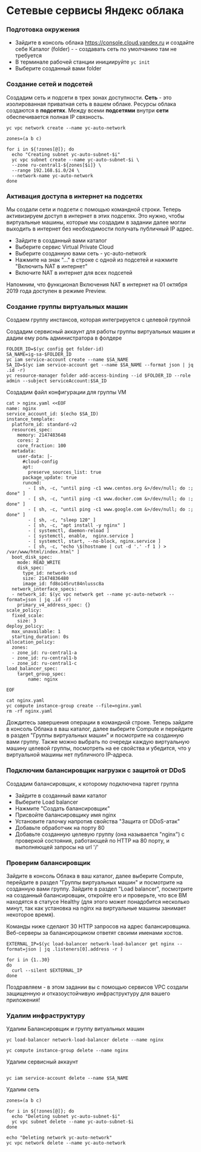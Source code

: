 # Сетевые сервисы Яндекс облака


### Подготовка окружения
* Зайдите в консоль облака https://console.cloud.yandex.ru и создайте себе Каталог (folder) - - создавать сеть по умолчанию там не требуется
* В терминале рабочей станции инициируйте `yc init`
* Выберите созданный вами folder

### Создание сетей и подсетей

Создадим сеть и подсети в трех зонах доступности.
**Сеть** - это изолированная приватная сеть в вашем облаке.
Ресурсы облака создаются в **подсетях**. Между всеми **подсетями** внутри **сети** обеспечивается полная IP связность.
```
yc vpc network create --name yc-auto-network

zones=(a b c)

for i in ${!zones[@]}; do
  echo "Creating subnet yc-auto-subnet-$i"
  yc vpc subnet create --name yc-auto-subnet-$i \
  --zone ru-central1-${zones[$i]} \
  --range 192.168.$i.0/24 \
  --network-name yc-auto-network
done
```
### Активация доступа в интернет на подсетях

Мы создали сети и подсети с помощью командной строки. Теперь активизируем доступ в интернет в этих подсетях.  Это нужно, чтобы виртуальные машины, которые мы создадим в задании далее могли выходить в интернет без необходимости получать публичный IP адрес.

* Зайдите в созданный вами каталог
* Выберите сервис Virtual Private Cloud
* Выберите созданную вами сеть - yc-auto-network
* Нажмите на знак "..." в строке с одной из подсетей и нажмите "Включить NAT в интернет"
* Включите NAT в интернет для всех подсетей

Напомним, что функционал Включения NAT в интернет на 01 октября 2019 года доступен в режиме Preview.

### Создание группы виртуальных машин
Создаем группу инстансов, которая интегрируется с целевой группой

Создадим сервисный аккаунт для работы группы виртуальных машин и дадим ему роль администратора в фолдере
```
FOLDER_ID=$(yc config get folder-id)
SA_NAME=ig-sa-$FOLDER_ID
yc iam service-account create --name $SA_NAME
SA_ID=$(yc iam service-account get --name $SA_NAME --format json | jq .id -r)
yc resource-manager folder add-access-binding --id $FOLDER_ID --role admin --subject serviceAccount:$SA_ID
```


Создадим файл конфигурации для группы VM 
```
cat > nginx.yaml <<EOF
name: nginx
service_account_id: $(echo $SA_ID)
instance_template:
  platform_id: standard-v2
  resources_spec:
    memory: 2147483648
    cores: 2
    core_fraction: 100
  metadata:
    user-data: |-
      #cloud-config
      apt:
        preserve_sources_list: true
      package_update: true
      runcmd:
        - [ sh, -c, "until ping -c1 www.centos.org &>/dev/null; do :; done" ]
        - [ sh, -c, "until ping -c1 www.docker.com &>/dev/null; do :; done" ]
        - [ sh, -c, "until ping -c1 www.google.com &>/dev/null; do :; done" ]
        - [ sh, -c, "sleep 120" ]
        - [ sh, -c, "apt install -y nginx" ]
        - [ systemctl, daemon-reload ]
        - [ systemctl, enable,  nginx.service ]
        - [ systemctl, start, --no-block, nginx.service ]
        - [ sh, -c, "echo \$(hostname | cut -d '.' -f 1 ) > /var/www/html/index.html" ]
  boot_disk_spec:
    mode: READ_WRITE
    disk_spec:
      type_id: network-ssd
      size: 21474836480
      image_id: fd8o145rut84nlussc8a
  network_interface_specs:
  - network_id: $(yc vpc network get --name yc-auto-network --format=json | jq .id -r)
    primary_v4_address_spec: {}
scale_policy:
  fixed_scale:
    size: 3
deploy_policy:
  max_unavailable: 1
  starting_duration: 0s
allocation_policy:
  zones:
  - zone_id: ru-central1-a
  - zone_id: ru-central1-b
  - zone_id: ru-central1-c
load_balancer_spec:
    target_group_spec:
        name: nginx

EOF
```

```
cat nginx.yaml
yc compute instance-group create --file=nginx.yaml
rm -rf nginx.yaml
```
Дождитесь завершения операции в командной строке. Теперь зайдите в консоль Облака в ваш каталог, далее выберите Сompute и перейдите в раздел "Группы виртуальных машин" и посмотрите на созданную вами группу. Также можно выбрать по очереди каждую виртуальную машину целевой группы, посмотреть на ее свойства и убедится, что у виртуальной машины нет публичного IP-адреса.


### Подключим балансировщик нагрузки с защитой от DDoS

Создадим балансировщик, к которому подключена таргет группа
* Зайдите в созданный вами каталог
* Выберите Load balancer
* Нажмите "Создать балансировщик"
* Присвойте балансировщику имя nginx
* Установите галочку напротив свойства "Защита от DDoS-атак"
* Добавьте обработчик на порту 80
* Добавьте созданную целевую группу (она называется "nginx") с проверкой состояния, работающей по HTTP на 80 порту, и выполняющей запросы на url '/'

### Проверим балансировщик

Зайдите в консоль Облака в ваш каталог, далее выберите Сompute, перейдите в раздел "Группы виртуальных машин" и посмотрите на созданную вами группу.
Зайдите в раздел "Load balancer", посмотрите на созданный балансировщик, откройте его и проверьте, что все ВМ находятся в статусе Healthy (для этого может понадобится несколько минут, так как установка на nginx на виртуальные машины занимает некоторое время).

Команды ниже сделают 30 HTTP запросов на адрес балансировщика. Веб-серверы за балансирощиком ответят своими именами хостов.

```
EXTERNAL_IP=$(yc load-balancer network-load-balancer get nginx --format=json | jq .listeners[0].address -r )

for i in {1..30}
do
  curl --silent $EXTERNAL_IP
done
```

Поздравляем - в этом задании вы с помощью сервисов VPC создали защищенную и отказоустойчивую инфраструктуру для вашего приложения!

### Удалим инфраструктуру

Удалим Балансировщик и группу витуальных машин
```
yc load-balancer network-load-balancer delete --name nginx

yc compute instance-group delete --name nginx
```

Удалим сервисный аккаунт
```

yc iam service-account delete --name $SA_NAME
```

Удалим сеть

```
zones=(a b c)

for i in ${!zones[@]}; do
  echo "Deleting subnet yc-auto-subnet-$i"
  yc vpc subnet delete --name yc-auto-subnet-$i
done

echo "Deleting network yc-auto-network"
yc vpc network delete --name yc-auto-network

```
